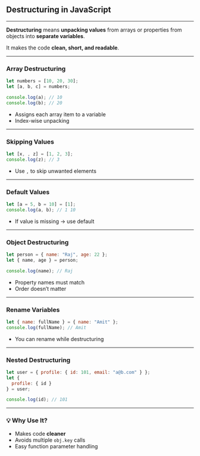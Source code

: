 ## **Destructuring in JavaScript**

---

**Destructuring** means **unpacking values** from arrays or properties from objects into **separate variables**.

It makes the code **clean, short, and readable**.

---

### **Array Destructuring**

```javascript
let numbers = [10, 20, 30];
let [a, b, c] = numbers;

console.log(a); // 10
console.log(b); // 20
```

- Assigns each array item to a variable
- Index-wise unpacking

---

### **Skipping Values**

```javascript
let [x, , z] = [1, 2, 3];
console.log(z); // 3
```

- Use `,` to skip unwanted elements

---

### **Default Values**

```javascript
let [a = 5, b = 10] = [1];
console.log(a, b); // 1 10
```

- If value is missing → use default

---

### **Object Destructuring**

```javascript
let person = { name: "Raj", age: 22 };
let { name, age } = person;

console.log(name); // Raj
```

- Property names must match
- Order doesn’t matter

---

### **Rename Variables**

```javascript
let { name: fullName } = { name: "Amit" };
console.log(fullName); // Amit
```

- You can rename while destructuring

---

### **Nested Destructuring**

```javascript
let user = { profile: { id: 101, email: "a@b.com" } };
let {
  profile: { id }
} = user;

console.log(id); // 101
```

---

### 💡 Why Use It?
- Makes code **cleaner**
- Avoids multiple `obj.key` calls
- Easy function parameter handling
